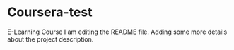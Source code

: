 # Coursera-test
E-Learning Course
I am editing the README file. Adding some more details about the project description.

